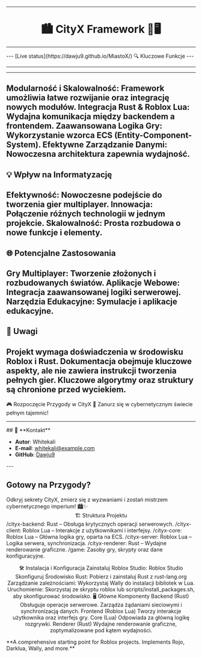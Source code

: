 
<!-- Allow this file to not have a first line heading -->
<!-- markdownlint-disable-file MD041 no-emphasis-as-heading -->

<!-- inline html -->
<!-- markdownlint-disable-file MD033 -->

<!--- FIXME: Pick an emoji and name your project! --->
<!---# `📦 Roblox Project Template`-->


<div align="center">

---

# 🏙️ **CityX Framework** 🖤🖥️
---
</div>
---
[Live status](https://dawju9.github.io/MiastoX/)
🔍 Kluczowe Funkcje
---

---
---
Modularność i Skalowalność: Framework umożliwia łatwe rozwijanie oraz integrację nowych modułów.
Integracja Rust & Roblox Lua: Wydajna komunikacja między backendem a frontendem.
Zaawansowana Logika Gry: Wykorzystanie wzorca ECS (Entity-Component-System).
Efektywne Zarządzanie Danymi: Nowoczesna architektura zapewnia wydajność.
---
💡 Wpływ na Informatyzację
---
Efektywność: Nowoczesne podejście do tworzenia gier multiplayer.
Innowacja: Połączenie różnych technologii w jednym projekcie.
Skalowalność: Prosta rozbudowa o nowe funkcje i elementy.
---
🌐 Potencjalne Zastosowania
---
Gry Multiplayer: Tworzenie złożonych i rozbudowanych światów.
Aplikacje Webowe: Integracja zaawansowanej logiki serwerowej.
Narzędzia Edukacyjne: Symulacje i aplikacje edukacyjne.
---
📝 Uwagi
---
Projekt wymaga doświadczenia w środowisku Roblox i Rust.
Dokumentacja obejmuje kluczowe aspekty, ale nie zawiera instrukcji tworzenia pełnych gier.
Kluczowe algorytmy oraz struktury są chronione przed wyciekiem.
---
🎮 Rozpoczęcie Przygody w CityX
🌌 Zanurz się w cybernetycznym świecie pełnym tajemnic!


---

<div align="left">
## 👤 **Kontakt**

- **Autor**: Whitekali
- **E-mail**: whitekali@example.com
- **GitHub**: [Dawju9](https://github.com/Dawju9)

</div>
---

## **Gotowy na Przygody?**

<div align="left">
Odkryj sekrety CityX, zmierz się z wyzwaniami i zostań mistrzem cybernetycznego imperium! 🏙️✨

</div>
</div>
<div align="center">
🏗️ Struktura Projektu
<div align="left">
/cityx-backend: Rust – Obsługa krytycznych operacji serwerowych.
/cityx-client: Roblox Lua – Interakcje z użytkownikami i interfejsy.
/cityx-core: Roblox Lua – Główna logika gry, oparta na ECS.
/cityx-server: Roblox Lua – Logika serwera, synchronizacja.
/cityx-renderer: Rust – Wydajne renderowanie graficzne.
/game: Zasoby gry, skrypty oraz dane konfiguracyjne.

</div> 

🛠️ Instalacja i Konfiguracja
Zainstaluj Roblox Studio: Roblox Studio
Skonfiguruj Środowisko Rust: Pobierz i zainstaluj Rust z rust-lang.org
Zarządzanie zależnościami: Wykorzystaj Wally do instalacji bibliotek w Lua.
Uruchomienie:
Skorzystaj ze skryptu roblox lub scripts/install_packages.sh, aby skonfigurować środowisko.
🖥️ Główne Komponenty
Backend (Rust)
Obsługuje operacje serwerowe.
Zarządza żądaniami sieciowymi i synchronizacją danych.
Frontend (Roblox Lua)
Tworzy interakcje użytkownika oraz interfejs gry.
Core (Lua)
Odpowiada za główną logikę rozgrywki.
Renderer (Rust)
Wydajne renderowanie graficzne, zoptymalizowane pod kątem wydajności.
</div>
<!--- FIXME: Write short catchy description/tagline of project --->
**A comprehensive starting point for Roblox projects. Implements Rojo, Darklua, Wally, and more.**

<!--- FIXME: Update crate, repo and CI workflow names here! Remove any that are not relevant --->





